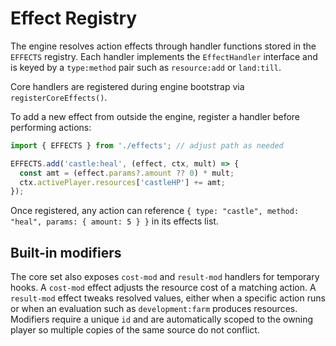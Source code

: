 # Effect Registry

The engine resolves action effects through handler functions stored in the `EFFECTS` registry.
Each handler implements the `EffectHandler` interface and is keyed by a `type:method` pair
such as `resource:add` or `land:till`.

Core handlers are registered during engine bootstrap via `registerCoreEffects()`.

To add a new effect from outside the engine, register a handler before performing actions:

```ts
import { EFFECTS } from './effects'; // adjust path as needed

EFFECTS.add('castle:heal', (effect, ctx, mult) => {
  const amt = (effect.params?.amount ?? 0) * mult;
  ctx.activePlayer.resources['castleHP'] += amt;
});
```

Once registered, any action can reference `{ type: "castle", method: "heal", params: { amount: 5 } }`
in its effects list.

## Built-in modifiers

The core set also exposes `cost-mod` and `result-mod` handlers for temporary
hooks. A `cost-mod` effect adjusts the resource cost of a matching action. A
`result-mod` effect tweaks resolved values, either when a specific action runs
or when an evaluation such as `development:farm` produces resources. Modifiers
require a unique `id` and are automatically scoped to the owning player so
multiple copies of the same source do not conflict.
